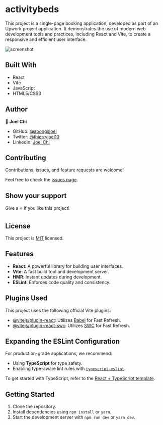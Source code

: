 # activitybeds

This project is a single-page booking application, developed as part of an Upwork project application. It demonstrates the use of modern web development tools and practices, including React and Vite, to create a responsive and efficient user interface.

![screenshot](../main/screenshot.png)

## Built With

- React
- Vite
- JavaScript
- HTML5/CSS3

## Author

👤 **Joel Chi**

- GitHub: [@abongsjoel](https://github.com/abongsjoel)
- Twitter: [@thierryjoel10](https://twitter.com/ThierryJoel10)
- LinkedIn: [Joel Chi](https://www.linkedin.com/in/joel-chi-b4285a97/)

## Contributing

Contributions, issues, and feature requests are welcome!

Feel free to check the [issues page](https://github.com/abongsjoel/activitybeds/issues).

## Show your support

Give a ⭐️ if you like this project!

## License

  <p>This project is <a href="../main/LICENSE">MIT</a> licensed.</p>

## Features

- **React**: A powerful library for building user interfaces.
- **Vite**: A fast build tool and development server.
- **HMR**: Instant updates during development.
- **ESLint**: Enforces code quality and consistency.

## Plugins Used

This project uses the following official Vite plugins:

- [@vitejs/plugin-react](https://github.com/vitejs/vite-plugin-react/blob/main/packages/plugin-react/README.md): Utilizes [Babel](https://babeljs.io/) for Fast Refresh.
- [@vitejs/plugin-react-swc](https://github.com/vitejs/vite-plugin-react-swc): Utilizes [SWC](https://swc.rs/) for Fast Refresh.

## Expanding the ESLint Configuration

For production-grade applications, we recommend:

- Using **TypeScript** for type safety.
- Enabling type-aware lint rules with [`typescript-eslint`](https://typescript-eslint.io).

To get started with TypeScript, refer to the [React + TypeScript template](https://github.com/vitejs/vite/tree/main/packages/create-vite/template-react-ts).

## Getting Started

1. Clone the repository.
2. Install dependencies using `npm install` or `yarn`.
3. Start the development server with `npm run dev` or `yarn dev`.
